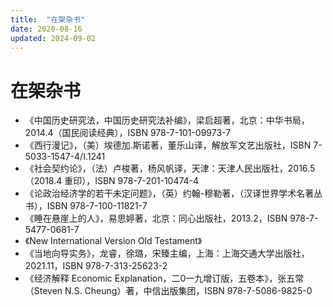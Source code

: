 ```yaml
---
title:  "在架杂书"
date: 2020-08-16
updated: 2024-09-02
---
```


# 在架杂书 #

- 《中国历史研究法，中国历史研究法补编》，梁启超著，北京：中华书局，2014.4（国民阅读经典），ISBN 978-7-101-09973-7
- 《西行漫记》，（美）埃德加.斯诺著，董乐山译，解放军文艺出版社，ISBN 7-5033-1547-4/I.1241
- 《社会契约论》，（法）卢梭著，杨风帆译，天津：天津人民出版社，2016.5（2018.4 重印），ISBN 978-7-201-10474-4
- 《论政治经济学的若干未定问题》，（英）约翰-穆勒著，（汉译世界学术名著丛书），ISBN 978-7-100-11821-7
- 《睡在悬崖上的人》，易思婷著，北京：同心出版社，2013.2，ISBN 978-7-5477-0681-7
- 《New International Version Old Testament》
- 《当地向导实务》，龙睿，徐璐，宋臻主编，上海：上海交通大学出版社，2021.11，ISBN 978-7-313-25623-2
- 《经济解释 Economic Explanation，二0一九增订版，五卷本》，张五常（Steven N.S. Cheung）著，中信出版集团，ISBN 978-7-5086-9825-0